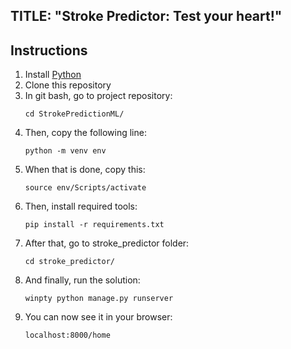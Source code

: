 ## TITLE: "Stroke Predictor: Test your heart!"

## Instructions
<ol>
  <li>Install <a href="https://docs.djangoproject.com/en/5.0/howto/windows/#install-python">Python</a></li>
  <li>Clone this repository</li>
  <li>In git bash, go to project repository:</li>

  ```
  cd StrokePredictionML/
  ```

  <li>Then, copy the following line:</li>

  ```
  python -m venv env
  ```

  <li>When that is done, copy this:</li>

  ```
  source env/Scripts/activate
  ```

  <li>Then, install required tools:</li>

  ```
  pip install -r requirements.txt
  ```

  <li>After that, go to stroke_predictor folder:</li>

  ```
  cd stroke_predictor/
  ```

  <li>And finally, run the solution:</li>

  ```
  winpty python manage.py runserver
  ```

  <li>You can now see it in your browser:</li>

  ```
  localhost:8000/home
  ```

</ol>
